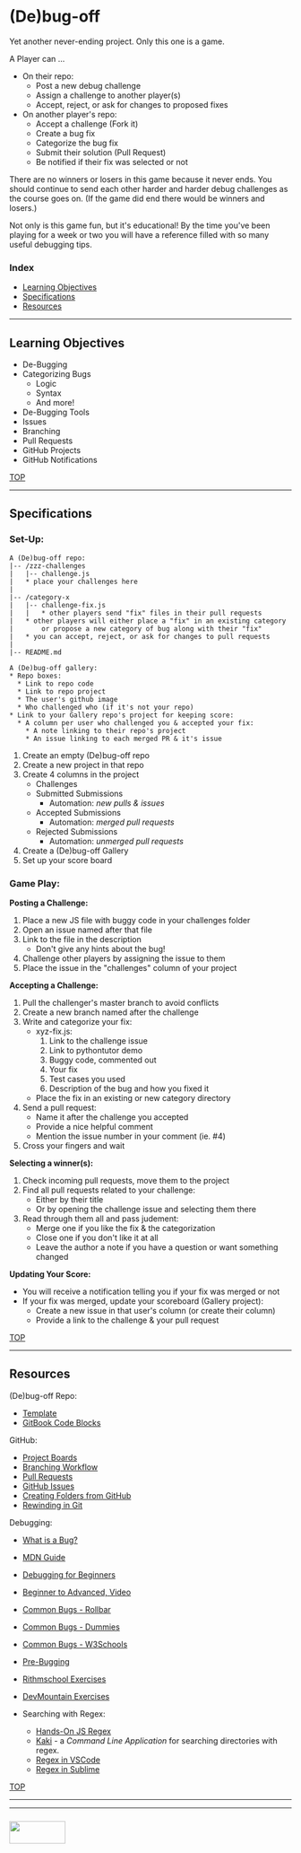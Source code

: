 # (De)bug-off

Yet another never-ending project.  Only this one is a game. 

A Player can ...
* On their repo:
  * Post a new debug challenge
  * Assign a challenge to another player(s)
  * Accept, reject, or ask for changes to proposed fixes
* On another player's repo:
  * Accept a challenge (Fork it)
  * Create a bug fix
  * Categorize the bug fix
  * Submit their solution (Pull Request)
  * Be notified if their fix was selected or not

There are no winners or losers in this game because it never ends.  You should continue to send each other harder and harder debug challenges as the course goes on.  (If the game did end there would be winners and losers.)  

Not only is this game fun, but it's educational! By the time you've been playing for a week or two you will have a reference filled with so many useful debugging tips.

### Index
* [Learning Objectives](#learning-objectives)
* [Specifications](#specifications)
* [Resources](#resources)

---

## Learning Objectives

* De-Bugging
* Categorizing Bugs
  * Logic
  * Syntax
  * And more!
* De-Bugging Tools
* Issues
* Branching
* Pull Requests
* GitHub Projects
* GitHub Notifications


[TOP](#index)

---

## Specifications

### __Set-Up:__
```
A (De)bug-off repo:
|-- /zzz-challenges
|	|-- challenge.js
|	* place your challenges here
|
|-- /category-x
|	|-- challenge-fix.js
|	|	* other players send "fix" files in their pull requests
|	* other players will either place a "fix" in an existing category
|	 	or propose a new category of bug along with their "fix"
|	* you can accept, reject, or ask for changes to pull requests
|
|-- README.md
```
```
A (De)bug-off gallery:
* Repo boxes:
  * Link to repo code
  * Link to repo project
  * The user's github image
  * Who challenged who (if it's not your repo)
* Link to your Gallery repo's project for keeping score:
  * A column per user who challenged you & accepted your fix:
    * A note linking to their repo's project
    * An issue linking to each merged PR & it's issue
```
1. Create an empty (De)bug-off repo
2. Create a new project in that repo
3. Create 4 columns in the project
   * Challenges
   * Submitted Submissions
     * Automation: _new pulls & issues_
   * Accepted Submissions
     * Automation:  _merged pull requests_
   * Rejected Submissions
     * Automation: _unmerged pull requests_
4. Create a (De)bug-off Gallery
5. Set up your score board
  


### __Game Play:__

__Posting a Challenge:__
1. Place a new JS file with buggy code in your challenges folder
2. Open an issue named after that file
3. Link to the file in the description 
    * Don't give any hints about the bug!
4. Challenge other players by assigning the issue to them
5. Place the issue in the "challenges" column of your project

__Accepting a Challenge:__
1. Pull the challenger's master branch to avoid conflicts
2. Create a new branch named after the challenge 
3. Write and categorize your fix:
    * xyz-fix.js:
      1. Link to the challenge issue
      2. Link to pythontutor demo
      3. Buggy code, commented out
      4. Your fix
      5. Test cases you used
      6. Description of the bug and how you fixed it
    * Place the fix in an existing or new category directory
4. Send a pull request:
    * Name it after the challenge you accepted
    * Provide a nice helpful comment
    * Mention the issue number in your comment (ie. #4)
5. Cross your fingers and wait

__Selecting a winner(s):__
1. Check incoming pull requests, move them to the project
2. Find all pull requests related to your challenge:
    * Either by their title
    * Or by opening the challenge issue and selecting them there
3. Read through them all and pass judement:
    * Merge one if you like the fix & the categorization
    * Close one if you don't like it at all
    * Leave the author a note if you have a question or want something changed

__Updating Your Score:__
* You will receive a notification telling you if your fix was merged or not
* If your fix was merged, update your scoreboard (Gallery project):
    * Create a new issue in that user's column (or create their column)
    * Provide a link to the challenge & your pull request




[TOP](#index)

---

## Resources

(De)bug-off Repo:
* [Template](https://github.com/elewa-academy/de-bug-off-template)
* [GitBook Code Blocks](https://github.com/azu/gitbook-plugin-include-codeblock)

GitHub:
* [Project Boards](https://help.github.com/articles/about-project-boards/)
* [Branching Workflow](https://guides.github.com/introduction/flow/)
* [Pull Requests](https://yangsu.github.io/pull-request-tutorial/)
* [GitHub Issues](https://guides.github.com/features/issues/)
* [Creating Folders from GitHub](https://stackoverflow.com/questions/18773598/creating-folders-inside-github-com-repo-without-using-git)
* [Rewinding in Git](https://www.git-tower.com/learn/git/faq/restore-repo-to-previous-revision)


Debugging:
* [What is a Bug?](https://medium.com/northcoders/understanding-bugs-and-errors-in-javascript-675ebb0a109a)
* [MDN Guide](https://developer.mozilla.org/en-US/docs/Learn/Tools_and_testing/Cross_browser_testing/JavaScript)
* [Debugging for Beginners](https://www.creativebloq.com/javascript/javascript-debugging-beginners-3122820)
* [Beginner to Advanced, Video](https://www.youtube.com/watch?v=-q1z8BPFItw)
* [Common Bugs - Rollbar](https://rollbar.com/blog/top-10-javascript-errors/)
* [Common Bugs - Dummies](http://www.dummies.com/web-design-development/javascript/10-common-javascript-bugs-and-how-to-avoid-them/)
* [Common Bugs - W3Schools](https://www.w3schools.com/js/js_mistakes.asp)
* [Pre-Bugging](https://github.com/elewa-academy/General-Resources/blob/master/programming-resources/prebugging-error-handling.md)
* [Rithmschool Exercises](https://www.rithmschool.com/courses/intermediate-javascript/javascript-debugging-exercises)
* [DevMountain Exercises](https://github.com/DevMountain/debugging-exercises)

 
* Searching with Regex:
    * [Hands-On JS Regex](https://github.com/dwyl/learn-regex)
    * [Kaki](https://github.com/fbeline/kaki) - a _Command Line Application_ for searching directories with regex.
    * [Regex in VSCode](https://msdn.microsoft.com/en-us/library/2k3te2cs.aspx)
    * [Regex in Sublime](http://docs.sublimetext.info/en/latest/search_and_replace/search_and_replace_overview.html)

[TOP](#index)



___
___
### <a href="http://elewa.education/blog" target="_blank"><img src="https://user-images.githubusercontent.com/18554853/34921062-506450ae-f97d-11e7-875f-6feeb26ad72d.png" width="100" height="40"/></a>

